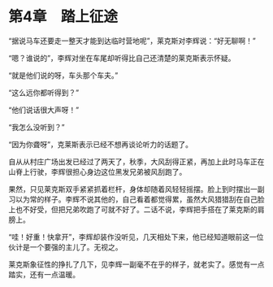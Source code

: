 # 第4章　踏上征途

“据说马车还要走一整天才能到达临时营地呢”，莱克斯对李辉说：“好无聊啊！”

“嗯？谁说的”，李辉对坐在车尾却听得比自己还清楚的莱克斯表示怀疑。

“就是他们说的呀，车头那个车夫。”

“这么远你都听得到？”

“他们说话很大声呀！”

“我怎么没听到？”

“因为你聋呀”，克莱斯表示已经不想再谈论听力的话题了。

自从从村庄广场出发已经过了两天了，秋季，大风刮得正紧，再加上此时马车正在山脊上行驶，李辉很担心身边这位黑发兄弟被风刮跑了。

果然，只见莱克斯双手紧紧抓着栏杆，身体却随着风轻轻摇摆。脸上到时摆出一副习以为常的样子。李辉不说其他的，自己看着都觉得累，虽然大风猎猎刮在自己脸上也不好受，但把兄弟吹跑了可就不好了。二话不说，李辉把手搭在了莱克斯的肩膀上。

“哇！好重！快拿开”，李辉却装作没听见，几天相处下来，他已经知道眼前这一位伙计是一个要强的主儿了。无视之。

莱克斯象征性的挣扎了几下，见李辉一副毫不在乎的样子，就老实了。感觉有一点踏实，还有一点温暖。

